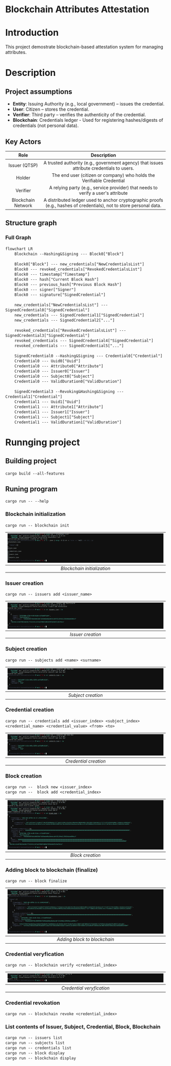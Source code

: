 # Blockchain Attributes Attestation
# Introduction
This project demostrate blockchain-based attestation system for managing attributes.

# Description
## Project assumptions

- **Entity**: Issuing Authority (e.g., local government) – issues the credential.
- **User**: Citizen – stores the credential.
- **Verifier**: Third party – verifies the authenticity of the credential.
- **Blockchain**: Credentials ledger - Used for registering hashes/digests of credentials (not personal data).


## Key Actors
| Role    | Description |
| :--------: | :-------: |
| Issuer (QTSP) | A trusted authority (e.g., government agency) that issues attribute credentials to users. |
| Holder | The end user (citizen or company) who holds the Verifiable Credential |
| Verifier | A relying party (e.g., service provider) that needs to verify a user's attribute|
| Blockchain Network | A distributed ledger used to anchor cryptographic proofs (e.g., hashes of credentials), not to store personal data. |

## Structure graph
### Full Graph
```mermaid
flowchart LR
    Blockchain --Hashing&Signing --- Block0["Block"]

    Block0["Block"] --- new_credentials["NewCredentialsList"]
    Block0 --- revoked_credentials["RevokedCredentialsList"]
    Block0 --- timestamp["Timestamp"]
    Block0 --- hash["Current Block Hash"]
    Block0 --- previous_hash["Previous Block Hash"]
    Block0 --- signer["Signer"]
    Block0 --- signature["SignedCredential"]

    new_credentials["NewCredentialsList"] --- SignedCredential0["SignedCredential"]
    new_credentials --- SignedCredential1["SignedCredential"]
    new_credentials --- SignedCredential2["..."]

    revoked_credentials["RevokedCredentialsList"] --- SignedCredential3["SignedCredential"]
    revoked_credentials --- SignedCredential4["SignedCredential"]
    revoked_credentials --- SignedCredential5["..."]

    SignedCredential0 --Hashing&Signing --- Credential0["Credential"]
    Credential0 --- Uuid0["Uuid"]
    Credential0 --- Attribute0["Attribute"]
    Credential0 --- Issuer0["Issuer"]
    Credential0 --- Subject0["Subject"]
    Credential0 --- ValidDuration0["ValidDuration"]

    SignedCredential3 --Revoking&Hashing&Signing --- Credential1["Credential"]
    Credential1 --- Uuid1["Uuid"]
    Credential1 --- Attribute1["Attribute"]
    Credential1 --- Issuer1["Issuer"]
    Credential1 --- Subject1["Subject"]
    Credential1 --- ValidDuration1["ValidDuration"]
```

# Runnging project
## Building project
```
cargo build --all-features
```

## Runing program
```
cargo run -- --help
```

### Blockchain initialization
```
cargo run -- blockchain init
```
|![](Images/blockchaininit.png)|
|:--:| 
| *Blockchain initialization* |


### Issuer creation 
```
cargo run -- issuers add <issuer_name>
```

|![](Images/addissuer.png)|
|:--:| 
| *Issuer creation* |


### Subject creation
```
cargo run -- subjects add <name> <surname>
```

|![](Images/addsubject.png)|
|:--:| 
| *Subject creation* |

### Credential creation
```
cargo run -- credentials add <issuer_index> <subject_index> <credential_name> <credential_value> <from> <to>
```

|![](Images/addsubject.png)|
|:--:| 
| *Credential creation* |


### Block creation
```
cargo run --  block new <issuer_index>
cargo run --  block add <credential_index>
```

|![](Images/addblock.png)|
|:--:| 
| *Block creation* |


### Adding  block to blockchain (finalize)
```
cargo run -- block finalize
```

|![](Images/finalizeblock.png)|
|:--:| 
| *Adding  block to blockchain* |

### Credential veryfication
```
cargo run -- blockchain verify <credential_index>
```

|![](Images/veryfication.png)|
|:--:| 
| *Credential veryfication* |


### Credential revokation
```
cargo run -- blockchain revoke <credential_index>
```

### List contents of Issuer, Subject, Credential, Block, Blockchain
```
cargo run -- issuers list
cargo run -- subjects list
cargo run -- credentials list
cargo run -- block display
cargo run -- blockchain display
```

